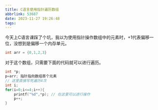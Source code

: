 ```yaml
---
title: C语言使用指针遍历数组
abbrlink: 53687
date: 2023-11-27 19:26:48
tags:
---
```


今天上C语言课踩了个坑，我以为使用指针操作数组中的元素时，+1代表偏移一位，没想到是偏移一个内存单元。

``` c
int arr = {0,1,2,3}
```

对于这个数组，只需要下面的代码就可以进行遍历。

``` c
int *p;
p=arr; 指针指向数组首个元素
// 这里直接写死遍历4次
int i;
for(i=0;i<=4;i++){
    printf("%d",*p); // 在这里可以进行操作
    p++;
}
```

